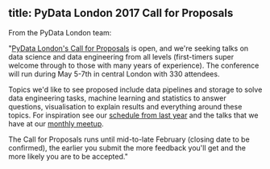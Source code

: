 title: PyData London 2017 Call for Proposals
---

From the PyData London team:

"[PyData London's Call for Proposals](http://pydata.org/london2017/) is open,
and we're seeking talks on data science and data engineering from all levels
(first-timers super welcome through to those with many years of experience).
The conference will run during May 5-7th in central London with 330 attendees.

Topics we'd like to see proposed include data pipelines and storage to solve
data engineering tasks, machine learning and statistics to answer questions,
visualisation to explain results and everything around these topics. For
inspiration see our [schedule from last year](http://pydata.org/london2016/schedule/)
 and the talks that we have at our [monthly meetup](https://www.meetup.com/PyData-London-Meetup/).

The Call for Proposals runs until mid-to-late February (closing date to be
confirmed), the earlier you submit the more feedback you'll get and the more
likely you are to be accepted."
